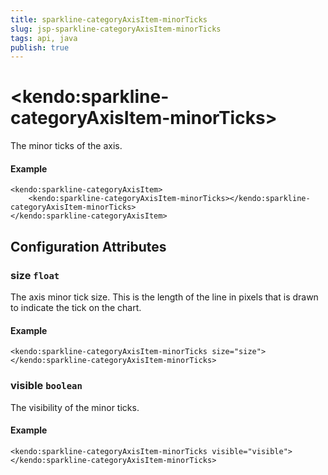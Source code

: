 ```yaml
---
title: sparkline-categoryAxisItem-minorTicks
slug: jsp-sparkline-categoryAxisItem-minorTicks
tags: api, java
publish: true
---
```


# \<kendo:sparkline-categoryAxisItem-minorTicks\>

The minor ticks of the axis.

#### Example
    <kendo:sparkline-categoryAxisItem>
        <kendo:sparkline-categoryAxisItem-minorTicks></kendo:sparkline-categoryAxisItem-minorTicks>
    </kendo:sparkline-categoryAxisItem>

## Configuration Attributes

### size `float`

The axis minor tick size. This is the length of the line in pixels that is drawn to indicate the tick
on the chart.

#### Example
    <kendo:sparkline-categoryAxisItem-minorTicks size="size">
    </kendo:sparkline-categoryAxisItem-minorTicks>

### visible `boolean`

The visibility of the minor ticks.

#### Example
    <kendo:sparkline-categoryAxisItem-minorTicks visible="visible">
    </kendo:sparkline-categoryAxisItem-minorTicks>

